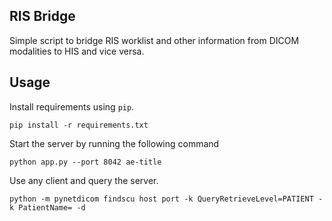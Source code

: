 RIS Bridge
-----------


Simple script to bridge RIS worklist and other information from DICOM modalities to HIS and vice versa.


Usage
------

Install requirements using `pip`.

    pip install -r requirements.txt


Start the server by running the following command

    python app.py --port 8042 ae-title

Use any client and query the server.

    python -m pynetdicom findscu host port -k QueryRetrieveLevel=PATIENT -k PatientName= -d




